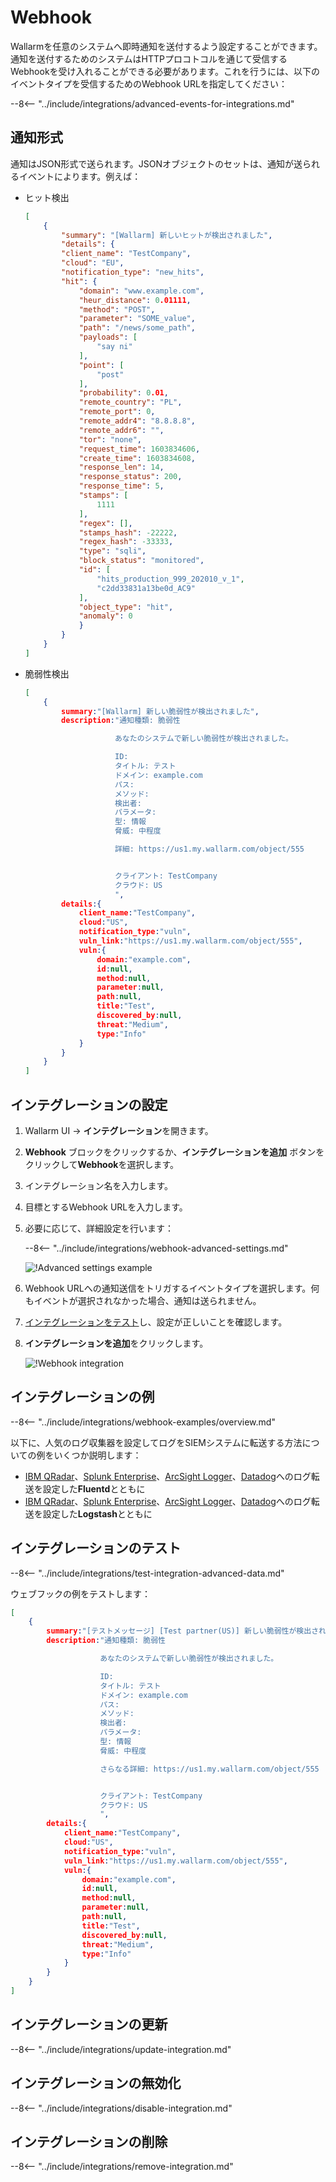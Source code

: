 # Webhook

Wallarmを任意のシステムへ即時通知を送付するよう設定することができます。通知を送付するためのシステムはHTTPプロコトコルを通じて受信するWebhookを受け入れることができる必要があります。これを行うには、以下のイベントタイプを受信するためのWebhook URLを指定してください：

--8<-- "../include/integrations/advanced-events-for-integrations.md"

## 通知形式

通知はJSON形式で送られます。JSONオブジェクトのセットは、通知が送られるイベントによります。例えば：

* ヒット検出

    ```json
    [
        {
            "summary": "[Wallarm] 新しいヒットが検出されました",
            "details": {
            "client_name": "TestCompany",
            "cloud": "EU",
            "notification_type": "new_hits",
            "hit": {
                "domain": "www.example.com",
                "heur_distance": 0.01111,
                "method": "POST",
                "parameter": "SOME_value",
                "path": "/news/some_path",
                "payloads": [
                    "say ni"
                ],
                "point": [
                    "post"
                ],
                "probability": 0.01,
                "remote_country": "PL",
                "remote_port": 0,
                "remote_addr4": "8.8.8.8",
                "remote_addr6": "",
                "tor": "none",
                "request_time": 1603834606,
                "create_time": 1603834608,
                "response_len": 14,
                "response_status": 200,
                "response_time": 5,
                "stamps": [
                    1111
                ],
                "regex": [],
                "stamps_hash": -22222,
                "regex_hash": -33333,
                "type": "sqli",
                "block_status": "monitored",
                "id": [
                    "hits_production_999_202010_v_1",
                    "c2dd33831a13be0d_AC9"
                ],
                "object_type": "hit",
                "anomaly": 0
                }
            }
        }
    ]
    ```
* 脆弱性検出

    ```json
    [
        {
            summary:"[Wallarm] 新しい脆弱性が検出されました",
            description:"通知種類: 脆弱性

                        あなたのシステムで新しい脆弱性が検出されました。

                        ID: 
                        タイトル: テスト
                        ドメイン: example.com
                        パス: 
                        メソッド: 
                        検出者: 
                        パラメータ: 
                        型: 情報
                        脅威: 中程度

                        詳細: https://us1.my.wallarm.com/object/555


                        クライアント: TestCompany
                        クラウド: US
                        ",
            details:{
                client_name:"TestCompany",
                cloud:"US",
                notification_type:"vuln",
                vuln_link:"https://us1.my.wallarm.com/object/555",
                vuln:{
                    domain:"example.com",
                    id:null,
                    method:null,
                    parameter:null,
                    path:null,
                    title:"Test",
                    discovered_by:null,
                    threat:"Medium",
                    type:"Info"
                }
            }
        }
    ]
    ```

## インテグレーションの設定

1. Wallarm UI → **インテグレーション**を開きます。
2. **Webhook** ブロックをクリックするか、**インテグレーションを追加** ボタンをクリックして**Webhook**を選択します。
3. インテグレーション名を入力します。
4. 目標とするWebhook URLを入力します。
5. 必要に応じて、詳細設定を行います：

    --8<-- "../include/integrations/webhook-advanced-settings.md"

    ![!Advanced settings example](../../../images/user-guides/settings/integrations/additional-webhook-settings.png)
6. Webhook URLへの通知送信をトリガするイベントタイプを選択します。何もイベントが選択されなかった場合、通知は送られません。
7. [インテグレーションをテスト](#testing-integration)し、設定が正しいことを確認します。
8. **インテグレーションを追加**をクリックします。

    ![!Webhook integration](../../../images/user-guides/settings/integrations/add-webhook-integration.png)

## インテグレーションの例

--8<-- "../include/integrations/webhook-examples/overview.md"

以下に、人気のログ収集器を設定してログをSIEMシステムに転送する方法についての例をいくつか説明します：

* [IBM QRadar](webhook-examples/fluentd-qradar.md)、[Splunk Enterprise](webhook-examples/fluentd-splunk.md)、[ArcSight Logger](webhook-examples/fluentd-arcsight-logger.md)、[Datadog](webhook-examples/fluentd-logstash-datadog.md)へのログ転送を設定した**Fluentd**とともに
* [IBM QRadar](webhook-examples/logstash-qradar.md)、[Splunk Enterprise](webhook-examples/logstash-splunk.md)、[ArcSight Logger](webhook-examples/logstash-arcsight-logger.md)、[Datadog](webhook-examples/fluentd-logstash-datadog.md)へのログ転送を設定した**Logstash**とともに

## インテグレーションのテスト

--8<-- "../include/integrations/test-integration-advanced-data.md"

ウェブフックの例をテストします：

```json
[
    {
        summary:"[テストメッセージ] [Test partner(US)] 新しい脆弱性が検出されました",
        description:"通知種類: 脆弱性

                    あなたのシステムで新しい脆弱性が検出されました。

                    ID: 
                    タイトル: テスト
                    ドメイン: example.com
                    パス: 
                    メソッド: 
                    検出者: 
                    パラメータ: 
                    型: 情報
                    脅威: 中程度

                    さらなる詳細: https://us1.my.wallarm.com/object/555


                    クライアント: TestCompany
                    クラウド: US
                    ",
        details:{
            client_name:"TestCompany",
            cloud:"US",
            notification_type:"vuln",
            vuln_link:"https://us1.my.wallarm.com/object/555",
            vuln:{
                domain:"example.com",
                id:null,
                method:null,
                parameter:null,
                path:null,
                title:"Test",
                discovered_by:null,
                threat:"Medium",
                type:"Info"
            }
        }
    }
]
```

## インテグレーションの更新

--8<-- "../include/integrations/update-integration.md"

## インテグレーションの無効化

--8<-- "../include/integrations/disable-integration.md"

## インテグレーションの削除

--8<-- "../include/integrations/remove-integration.md"